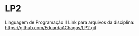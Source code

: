 # LP2
Linguagem de Programação II
Link para arquivos da disciplina: 
https://github.com/EduardaAChagas/LP2.git
